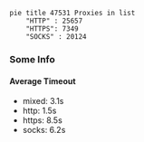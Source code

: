 
```mermaid
pie title 47531 Proxies in list
    "HTTP" : 25657
    "HTTPS": 7349
    "SOCKS" : 20124
```

### Some Info
#### Average Timeout

- mixed: 3.1s
- http: 1.5s
- https: 8.5s
- socks: 6.2s